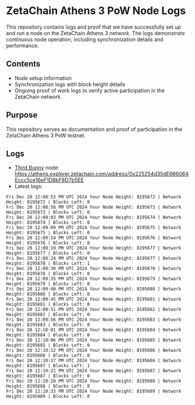 # ZetaChain Athens 3 PoW Node Logs
This repository contains logs and proof that we have successfully set up and run a node on the ZetaChain Athens 3 network. The logs demonstrate continuous node operation, including synchronization details and performance.

## Contents
- Node setup information
- Synchronization logs with block height details
- Ongoing proof of work logs to verify active participation in the ZetaChain network

## Purpose
This repository serves as documentation and proof of participation in the ZetaChain Athens 3 PoW testnet.

## Logs

- [Third Bunny](https://thirdbunny.xyz/) node: https://athens.explorer.zetachain.com/address/0x225254d35dE666064Eccc5ce16eF1D8bF8D7b5EE
- Latest logs:
```
Fri Dec 20 12:08:53 PM UTC 2024 Your Node Height: 8195672 | Network Height: 8195672 | Blocks Left: 0
Fri Dec 20 12:08:58 PM UTC 2024 Your Node Height: 8195673 | Network Height: 8195673 | Blocks Left: 0
Fri Dec 20 12:09:03 PM UTC 2024 Your Node Height: 8195674 | Network Height: 8195674 | Blocks Left: 0
Fri Dec 20 12:09:09 PM UTC 2024 Your Node Height: 8195675 | Network Height: 8195675 | Blocks Left: 0
Fri Dec 20 12:09:14 PM UTC 2024 Your Node Height: 8195676 | Network Height: 8195676 | Blocks Left: 0
Fri Dec 20 12:09:19 PM UTC 2024 Your Node Height: 8195677 | Network Height: 8195677 | Blocks Left: 0
Fri Dec 20 12:09:24 PM UTC 2024 Your Node Height: 8195677 | Network Height: 8195678 | Blocks Left: 1
Fri Dec 20 12:09:30 PM UTC 2024 Your Node Height: 8195678 | Network Height: 8195678 | Blocks Left: 0
Fri Dec 20 12:09:35 PM UTC 2024 Your Node Height: 8195679 | Network Height: 8195679 | Blocks Left: 0
Fri Dec 20 12:09:40 PM UTC 2024 Your Node Height: 8195680 | Network Height: 8195680 | Blocks Left: 0
Fri Dec 20 12:09:45 PM UTC 2024 Your Node Height: 8195681 | Network Height: 8195681 | Blocks Left: 0
Fri Dec 20 12:09:51 PM UTC 2024 Your Node Height: 8195682 | Network Height: 8195682 | Blocks Left: 0
Fri Dec 20 12:09:56 PM UTC 2024 Your Node Height: 8195683 | Network Height: 8195683 | Blocks Left: 0
Fri Dec 20 12:10:01 PM UTC 2024 Your Node Height: 8195684 | Network Height: 8195684 | Blocks Left: 0
Fri Dec 20 12:10:06 PM UTC 2024 Your Node Height: 8195685 | Network Height: 8195685 | Blocks Left: 0
Fri Dec 20 12:10:12 PM UTC 2024 Your Node Height: 8195686 | Network Height: 8195686 | Blocks Left: 0
Fri Dec 20 12:10:17 PM UTC 2024 Your Node Height: 8195686 | Network Height: 8195687 | Blocks Left: 1
Fri Dec 20 12:10:22 PM UTC 2024 Your Node Height: 8195687 | Network Height: 8195687 | Blocks Left: 0
Fri Dec 20 12:10:28 PM UTC 2024 Your Node Height: 8195688 | Network Height: 8195688 | Blocks Left: 0
Fri Dec 20 12:10:33 PM UTC 2024 Your Node Height: 8195689 | Network Height: 8195689 | Blocks Left: 0
```
